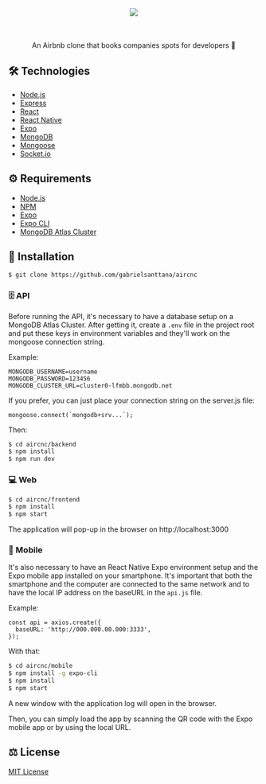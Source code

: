 <div align="center" style="margin-bottom: 50px">
  <img src="https://github.com/gabrielsanttana/aircnc/blob/master/mobile/assets/logo.png?raw=true)"/>
</div>

###

<p align="center">An Airbnb clone that books companies spots for developers 🏢</p>

## 🛠️ Technologies

<ul>
  <li><a href="https://nodejs.org/en/">Node.js</a></li>
  <li><a href="https://expressjs.com/">Express</a></li>
  <li><a href="https://reactjs.org/">React</a></li>
  <li><a href="https://reactnative.dev/">React Native</a></li>
  <li><a href="https://expo.io/">Expo</a></li>
  <li><a href="https://www.mongodb.com/">MongoDB</a></li>
  <li><a href="https://mongoosejs.com/">Mongoose</a></li>
  <li><a href="https://socket.io/">Socket.io</a></li>
</ul>

## ⚙️ Requirements

<ul>
  <li><a href="https://nodejs.org/en/">Node.js</a></li>
  <li><a href="https://www.npmjs.com/">NPM</a></li>
  <li><a href="https://expo.io/">Expo</a></li>
  <li><a href="https://expo.io/">Expo CLI</a></li>
  <li><a href="https://www.mongodb.com/cloud/atlas">MongoDB Atlas Cluster</a></li>
</ul>

## 🚀 Installation

```bash
$ git clone https://github.com/gabrielsanttana/aircnc
```

### 🗄️ API

Before running the API, it's necessary to have a database setup on a MongoDB Atlas Cluster. After getting it, create a `.env` file in the project root and put these keys in environment variables and they'll work on the mongoose connection string.


Example:

```
MONGODB_USERNAME=username
MONGODB_PASSWORD=123456
MONGODB_CLUSTER_URL=cluster0-lfmbb.mongodb.net
```

If you prefer, you can just place your connection string on the server.js file:

```
mongoose.connect(`mongodb+srv...`);
```

Then:

```bash
$ cd aircnc/backend
$ npm install
$ npm run dev
```

### 💻 Web

```bash
$ cd aircnc/frontend
$ npm install
$ npm start 
```

The application will pop-up in the browser on http://localhost:3000

### 📱 Mobile

It's also necessary to have an React Native Expo environment setup and the Expo mobile app installed on your smartphone. It's important that both the smartphone and the computer are connected to the same network and to have the local IP address on the baseURL in the `api.js` file.

Example:

```
const api = axios.create({
  baseURL: 'http://000.000.00.000:3333',
});
```

With that:

```bash
$ cd aircnc/mobile
$ npm install -g expo-cli
$ npm install
$ npm start
```

<p>A new window with the application log will open in the browser.</p>
<p>Then, you can simply load the app by scanning the QR code with the Expo mobile app or by using the local URL.</p>

## ⚖️ License

[MIT License](https://github.com/gabrielsanttana/aircnc/blob/master/LICENSE)
